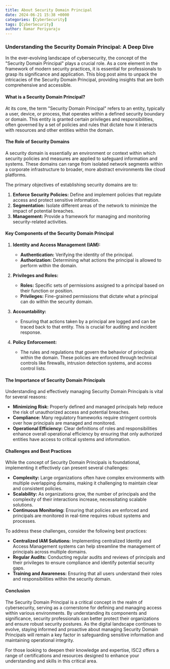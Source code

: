 ```yaml
---
title: About Security Domain Principal
date: 2024-06-21 15:38 +0000
categories: [CyberSecurity]
tags: [CyberSecurity]
author: Ramar Periyaraju
---
```


### Understanding the Security Domain Principal: A Deep Dive

In the ever-evolving landscape of cybersecurity, the concept of the "Security Domain Principal" plays a crucial role. As a core element in the framework of modern security practices, it is essential for professionals to grasp its significance and application. This blog post aims to unpack the intricacies of the Security Domain Principal, providing insights that are both comprehensive and accessible.

#### What is a Security Domain Principal?

At its core, the term "Security Domain Principal" refers to an entity, typically a user, device, or process, that operates within a defined security boundary or domain. This entity is granted certain privileges and responsibilities, often governed by a set of policies and rules that dictate how it interacts with resources and other entities within the domain.

#### The Role of Security Domains

A security domain is essentially an environment or context within which security policies and measures are applied to safeguard information and systems. These domains can range from isolated network segments within a corporate infrastructure to broader, more abstract environments like cloud platforms.

The primary objectives of establishing security domains are to:

1. **Enforce Security Policies:** Define and implement policies that regulate access and protect sensitive information.
2. **Segmentation:** Isolate different areas of the network to minimize the impact of potential breaches.
3. **Management:** Provide a framework for managing and monitoring security-related activities.

#### Key Components of the Security Domain Principal

1. **Identity and Access Management (IAM):**
   - **Authentication:** Verifying the identity of the principal.
   - **Authorization:** Determining what actions the principal is allowed to perform within the domain.
2. **Privileges and Roles:**

   - **Roles:** Specific sets of permissions assigned to a principal based on their function or position.
   - **Privileges:** Fine-grained permissions that dictate what a principal can do within the security domain.

3. **Accountability:**

   - Ensuring that actions taken by a principal are logged and can be traced back to that entity. This is crucial for auditing and incident response.

4. **Policy Enforcement:**
   - The rules and regulations that govern the behavior of principals within the domain. These policies are enforced through technical controls like firewalls, intrusion detection systems, and access control lists.

#### The Importance of Security Domain Principals

Understanding and effectively managing Security Domain Principals is vital for several reasons:

- **Minimizing Risk:** Properly defined and managed principals help reduce the risk of unauthorized access and potential breaches.
- **Compliance:** Many regulatory frameworks require stringent controls over how principals are managed and monitored.
- **Operational Efficiency:** Clear definitions of roles and responsibilities enhance overall operational efficiency by ensuring that only authorized entities have access to critical systems and information.

#### Challenges and Best Practices

While the concept of Security Domain Principals is foundational, implementing it effectively can present several challenges:

- **Complexity:** Large organizations often have complex environments with multiple overlapping domains, making it challenging to maintain clear and consistent policies.
- **Scalability:** As organizations grow, the number of principals and the complexity of their interactions increase, necessitating scalable solutions.
- **Continuous Monitoring:** Ensuring that policies are enforced and principals are monitored in real-time requires robust systems and processes.

To address these challenges, consider the following best practices:

- **Centralized IAM Solutions:** Implementing centralized Identity and Access Management systems can help streamline the management of principals across multiple domains.
- **Regular Audits:** Conducting regular audits and reviews of principals and their privileges to ensure compliance and identify potential security gaps.
- **Training and Awareness:** Ensuring that all users understand their roles and responsibilities within the security domain.

#### Conclusion

The Security Domain Principal is a critical concept in the realm of cybersecurity, serving as a cornerstone for defining and managing access within various environments. By understanding its components and significance, security professionals can better protect their organizations and ensure robust security postures. As the digital landscape continues to evolve, staying informed and proactive about managing Security Domain Principals will remain a key factor in safeguarding sensitive information and maintaining operational integrity.

For those looking to deepen their knowledge and expertise, ISC2 offers a range of certifications and resources designed to enhance your understanding and skills in this critical area.
